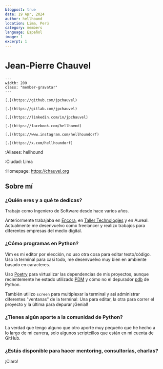```yaml
---
blogpost: true
date: 19 Apr, 2024
author: hellhound
location: Lima, Perú
category: members
language: Español
image: 1
excerpt: 1
---
```


# Jean-Pierre Chauvel

```{gravatar} jean.pierre@chauvel.org
---
width: 200
class: "member-gravatar"
---
```

```{rst-class} i-icon social-media github
[.](https://github.com/jpchauvel)
```
```{rst-class} i-icon social-media gitlab
[.](https://gitlab.com/jpchauvel)
```
```{rst-class} i-icon social-media linkedin
[.](https://linkedin.com/in/jpchauvel)
```
```{rst-class} i-icon social-media facebook
[.](https://facebook.com/hellhovnd)
```
```{rst-class} i-icon social-media instagram
[.](https://www.instagram.com/hellhoundorf)
```
```{rst-class} i-icon social-media x-twitter
[.](https://x.com/hellhoundorf)
```

:Aliases: hellhound

:Ciudad: Lima

:Homepage: https://chauvel.org


## Sobre mí

### ¿Quién eres y a qué te dedicas?

Trabajo como Ingeniero de Software desde hace varios años.

Anteriormente trabajaba en [Encora](https://www.encora.com), en [Taller
Technologies](https://taller.us) y en Aureal. Actualmente me desenvuelvo como
freelancer y realizo trabajos para diferentes empresas del medio digital.

### ¿Cómo programas en Python?

Vim es mi editor por elección, no uso otra cosa para editar texto/código. Uso la
terminal para casi todo, me desenvuelvo muy bien en ambiente basado en
caracteres.

Uso [Poetry](https://python-poetry.org) para virtualizar las dependencias de mis
proyectos, aunque recientemente he estado utilizado
[PDM](https://pdm-project.org/en/latest/) y cómo no el depurador
[pdb](https://docs.python.org/3/library/pdb.html) de Python.

También utilizo `screen` para multiplexar la terminal y así administrar
diferentes "ventanas" de la terminal: Una para editar, la otra para correr el
proyecto y la última para depurar ¡Genial!

### ¿Tienes algún aporte a la comunidad de Python?

La verdad que tengo alguno que otro aporte muy pequeño que he hecho a lo largo
de mi carrera, solo algunos scriptcillos que están en mi cuenta de GitHub.

### ¿Estás disponible para hacer mentoring, consultorías, charlas?

¡Claro!
